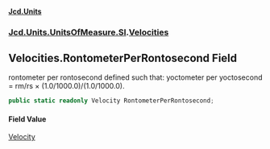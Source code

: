 #### [Jcd.Units](index.md 'index')

### [Jcd.Units.UnitsOfMeasure.SI](Jcd.Units.UnitsOfMeasure.SI.md 'Jcd.Units.UnitsOfMeasure.SI').[Velocities](Velocities.md 'Jcd.Units.UnitsOfMeasure.SI.Velocities')

## Velocities.RontometerPerRontosecond Field

rontometer per rontosecond defined such that: yoctometer per yoctosecond = rm/rs × (1.0/1000.0)/(1.0/1000.0).

```csharp
public static readonly Velocity RontometerPerRontosecond;
```

#### Field Value

[Velocity](Velocity.md 'Jcd.Units.UnitTypes.Velocity')